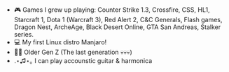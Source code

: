 - 🎮 Games I grew up playing: Counter Strike 1.3, Crossfire, CSS, HL1, Starcraft 1, Dota 1 (Warcraft 3), Red Alert 2, C&C Generals, Flash games, Dragon Nest, ArcheAge, Black Desert Online, GTA San Andreas, Stalker series.
- 💻 My first Linux distro Manjaro!
- 🧙‍♂️ Older Gen Z (The last generation 💀💀💀)
- .⋆♫⋆｡ I can play accounstic guitar & harmonica


<!---
R01XIceFrost/R01XIceFrost is a ✨ special ✨ repository because its `README.md` (this file) appears on your GitHub profile.
You can click the Preview link to take a look at your changes.
--->
